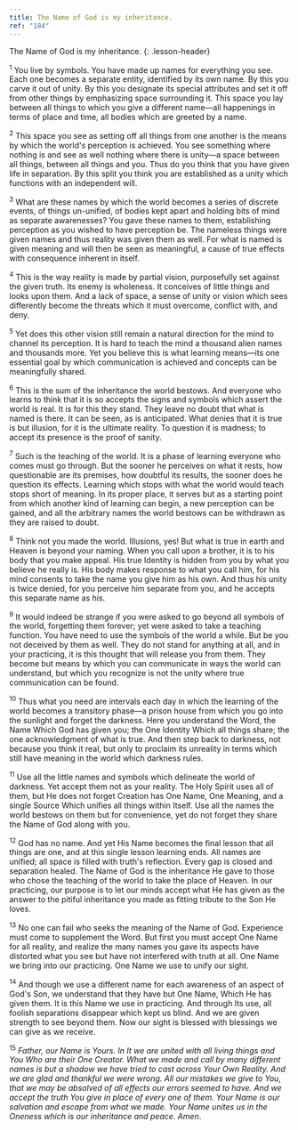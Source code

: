 ```yaml
---
title: The Name of God is my inheritance.
ref: "184"
---
```


The Name of God is my inheritance.
{: .lesson-header}

<sup>1</sup> You live by symbols. You have made up names for everything
you see. Each one becomes a separate entity, identified by its own name.
By this you carve it out of unity. By this you designate its special
attributes and set it off from other things by emphasizing space
surrounding it. This space you lay between all things to which you give
a different name—all happenings in terms of place and time, all bodies
which are greeted by a name.

<sup>2</sup> This space you see as setting off all things from one
another is the means by which the world's perception is achieved. You
see something where nothing is and see as well nothing where there is
unity—a space between all things, between all things and you. Thus do
you think that you have given life in separation. By this split you
think you are established as a unity which functions with an independent
will.

<sup>3</sup> What are these names by which the world becomes a series of
discrete events, of things un-unified, of bodies kept apart and holding
bits of mind as separate awarenesses? You gave these names to them,
establishing perception as you wished to have perception be. The
nameless things were given names and thus reality was given them as
well. For what is named is given meaning and will then be seen as
meaningful, a cause of true effects with consequence inherent in itself.

<sup>4</sup> This is the way reality is made by partial vision,
purposefully set against the given truth. Its enemy is wholeness. It
conceives of little things and looks upon them. And a lack of space, a
sense of unity or vision which sees differently become the threats which
it must overcome, conflict with, and deny.

<sup>5</sup> Yet does this other vision still remain a natural direction
for the mind to channel its perception. It is hard to teach the mind a
thousand alien names and thousands more. Yet you believe this is what
learning means—its one essential goal by which communication is achieved
and concepts can be meaningfully shared.

<sup>6</sup> This is the sum of the inheritance the world bestows. And
everyone who learns to think that it is so accepts the signs and symbols
which assert the world is real. It is for this they stand. They leave no
doubt that what is named is there. It can be seen, as is anticipated.
What denies that it is true is but illusion, for it is the ultimate
reality. To question it is madness; to accept its presence is the proof
of sanity.

<sup>7</sup> Such is the teaching of the world. It is a phase of
learning everyone who comes must go through. But the sooner he perceives
on what it rests, how questionable are its premises, how doubtful its
results, the sooner does he question its effects. Learning which stops
with what the world would teach stops short of meaning. In its proper
place, it serves but as a starting point from which another kind of
learning can begin, a new perception can be gained, and all the
arbitrary names the world bestows can be withdrawn as they are raised to
doubt.

<sup>8</sup> Think not you made the world. Illusions, yes! But what is
true in earth and Heaven is beyond your naming. When you call upon a
brother, it is to his body that you make appeal. His true Identity is
hidden from you by what you believe he really is. His body makes
response to what you call him, for his mind consents to take the name
you give him as his own. And thus his unity is twice denied, for you
perceive him separate from you, and he accepts this separate name as
his.

<sup>9</sup> It would indeed be strange if you were asked to go beyond
all symbols of the world, forgetting them forever; yet were asked to
take a teaching function. You have need to use the symbols of the world
a while. But be you not deceived by them as well. They do not stand for
anything at all, and in your practicing, it is this thought that will
release you from them. They become but means by which you can
communicate in ways the world can understand, but which you recognize is
not the unity where true communication can be found.

<sup>10</sup> Thus what you need are intervals each day in which the
learning of the world becomes a transitory phase—a prison house from
which you go into the sunlight and forget the darkness. Here you
understand the Word, the Name Which God has given you; the One Identity
Which all things share; the one acknowledgment of what is true. And then
step back to darkness, not because you think it real, but only to
proclaim its unreality in terms which still have meaning in the world
which darkness rules.

<sup>11</sup> Use all the little names and symbols which delineate the
world of darkness. Yet accept them not as your reality. The Holy Spirit
uses all of them, but He does not forget Creation has One Name, One
Meaning, and a single Source Which unifies all things within Itself. Use
all the names the world bestows on them but for convenience, yet do not
forget they share the Name of God along with you.

<sup>12</sup> God has no name. And yet His Name becomes the final lesson
that all things are one, and at this single lesson learning ends. All
names are unified; all space is filled with truth's reflection. Every
gap is closed and separation healed. The Name of God is the inheritance
He gave to those who chose the teaching of the world to take the place
of Heaven. In our practicing, our purpose is to let our minds accept
what He has given as the answer to the pitiful inheritance you made as
fitting tribute to the Son He loves.

<sup>13</sup> No one can fail who seeks the meaning of the Name of God.
Experience must come to supplement the Word. But first you must accept
One Name for all reality, and realize the many names you gave its
aspects have distorted what you see but have not interfered with truth
at all. One Name we bring into our practicing. One Name we use to unify
our sight.

<sup>14</sup> And though we use a different name for each awareness of
an aspect of God's Son, we understand that they have but One Name, Which
He has given them. It is this Name we use in practicing. And through Its
use, all foolish separations disappear which kept us blind. And we are
given strength to see beyond them. Now our sight is blessed with
blessings we can give as we receive.

<sup>15</sup> *Father, our Name is Yours. In It we are united with all
living things and You Who are their One Creator. What we made and call
by many different names is but a shadow we have tried to cast across
Your Own Reality. And we are glad and thankful we were wrong. All our
mistakes we give to You, that we may be absolved of all effects our
errors seemed to have. And we accept the truth You give in place of
every one of them. Your Name is our salvation and escape from what we
made. Your Name unites us in the Oneness which is our inheritance and
peace. Amen*.

